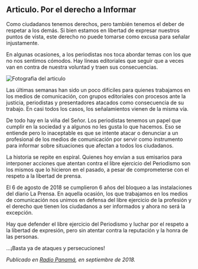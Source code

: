 ## Articulo. Por el derecho a Informar

Como ciudadanos tenemos derechos, pero también tenemos el deber de respetar a los demás. Si bien estamos en libertad de expresar nuestros puntos de vista, este derecho no puede tomarse como excusa para señalar injustamente.

En algunas ocasiones, a los periodistas nos toca abordar temas con los que no nos sentimos cómodos. Hay líneas editoriales que seguir que a veces van en contra de nuestra voluntad y traen sus consecuencias.

![Fotografia del articulo](https://radiopanama.com.pa/wp-content/uploads/2018/09/3794235.jpg)

Las últimas semanas han sido un poco difíciles para quienes trabajamos en los medios de comunicación, con grupos editoriales con procesos ante la justicia, periodistas y presentadores atacados como consecuencia de su trabajo. En casi todos los casos, los señalamientos vienen de la misma vía.

De todo hay en la viña del Señor. Los periodistas tenemos un papel que cumplir en la sociedad y a algunos no les gusta lo que hacemos. Eso se entiende pero lo inaceptable es que se intente atacar o denunciar a un profesional de los medios de comunicación por servir como instrumento para informar sobre situaciones que afectan a todos los ciudadanos.

La historia se repite en espiral. Quienes hoy envían a sus emisarios para interponer acciones que atentan contra el libre ejercicio del Periodismo son los mismos que lo hicieron en el pasado, a pesar de comprometerse con el respeto a la libertad de prensa.

El 6 de agosto de 2018 se cumplieron 6 años del bloqueo a las instalaciones del diario La Prensa. En aquella ocasión, los que trabajamos en los medios de comunicación nos unimos en defensa del libre ejercicio de la profesión y el derecho que tienen los ciudadanos a ser informados y ahora no será la excepción.

Hay que defender el libre ejercicio del Periodismo y luchar por el respeto a la libertad de expresión, pero sin atentar contra la reputación y la honra de las personas.

...¡Basta ya de ataques y persecuciones!

_Publicado en [Radio Panamá](https://radiopanama.com.pa/por-el-derecho-a-informar-sergio-rivera-3794235/), en septiembre de 2018._
